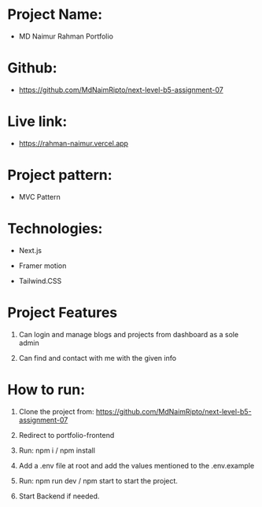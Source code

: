 # Project Name:

- MD Naimur Rahman Portfolio

# Github:

- https://github.com/MdNaimRipto/next-level-b5-assignment-07

# Live link:

- https://rahman-naimur.vercel.app

# Project pattern:

- MVC Pattern

# Technologies:

- Next.js

- Framer motion

- Tailwind.CSS

# Project Features

1. Can login and manage blogs and projects from dashboard as a sole admin

2. Can find and contact with me with the given info

# How to run:

1. Clone the project from: https://github.com/MdNaimRipto/next-level-b5-assignment-07

2. Redirect to portfolio-frontend

3. Run: npm i / npm install

4. Add a .env file at root and add the values mentioned to the .env.example

5. Run: npm run dev / npm start to start the project.

6. Start Backend if needed.
